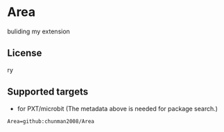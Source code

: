 # Area

buliding my extension 

## License

ry 

## Supported targets

* for PXT/microbit
(The metadata above is needed for package search.)

```package
Area=github:chunman2008/Area
```
